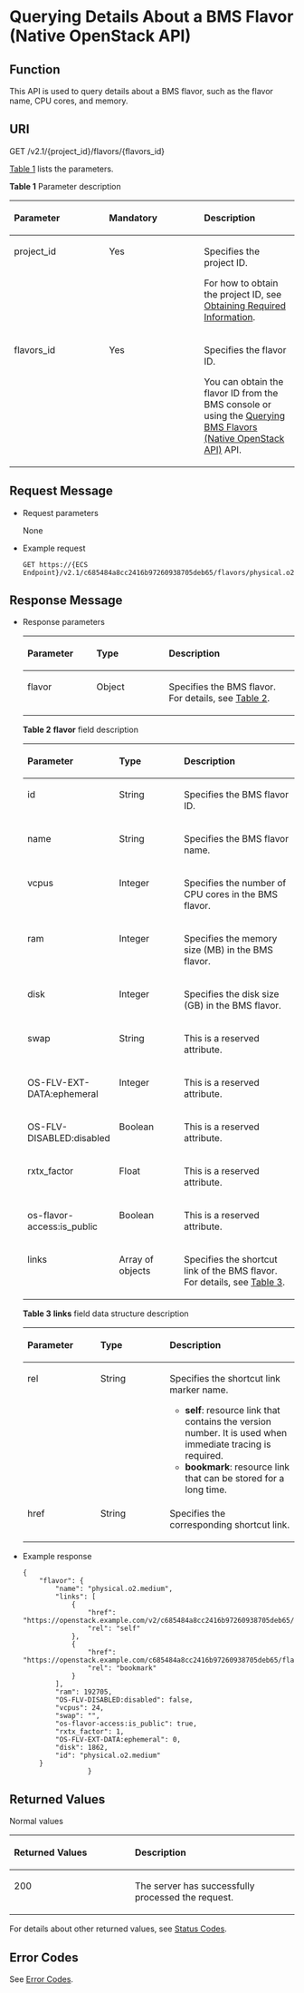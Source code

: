 # Querying Details About a BMS Flavor \(Native OpenStack API\)<a name="EN-US_TOPIC_0053158674"></a>

## Function<a name="section64833508"></a>

This API is used to query details about a BMS flavor, such as the flavor name, CPU cores, and memory.

## URI<a name="section46630661"></a>

GET /v2.1/\{project\_id\}/flavors/\{flavors\_id\}

[Table 1](#table1857156445)  lists the parameters.

**Table  1**  Parameter description

<a name="table1857156445"></a>
<table><thead align="left"><tr id="row98631534416"><th class="cellrowborder" valign="top" width="33.33333333333333%" id="mcps1.2.4.1.1"><p id="p26298136"><a name="p26298136"></a><a name="p26298136"></a>Parameter</p>
</th>
<th class="cellrowborder" valign="top" width="33.33333333333333%" id="mcps1.2.4.1.2"><p id="p49774232"><a name="p49774232"></a><a name="p49774232"></a>Mandatory</p>
</th>
<th class="cellrowborder" valign="top" width="33.33333333333333%" id="mcps1.2.4.1.3"><p id="p5180964"><a name="p5180964"></a><a name="p5180964"></a>Description</p>
</th>
</tr>
</thead>
<tbody><tr id="row58681534411"><td class="cellrowborder" valign="top" width="33.33333333333333%" headers="mcps1.2.4.1.1 "><p id="p35224963"><a name="p35224963"></a><a name="p35224963"></a>project_id</p>
</td>
<td class="cellrowborder" valign="top" width="33.33333333333333%" headers="mcps1.2.4.1.2 "><p id="p34649765"><a name="p34649765"></a><a name="p34649765"></a>Yes</p>
</td>
<td class="cellrowborder" valign="top" width="33.33333333333333%" headers="mcps1.2.4.1.3 "><p id="p55167604"><a name="p55167604"></a><a name="p55167604"></a>Specifies the project ID.</p>
<p id="p9141450142010"><a name="p9141450142010"></a><a name="p9141450142010"></a>For how to obtain the project ID, see <a href="https://docs.otc.t-systems.com/en-us/api/apiug/apig-en-api-180328009.html" target="_blank" rel="noopener noreferrer">Obtaining Required Information</a>.</p>
</td>
</tr>
<tr id="row98691534416"><td class="cellrowborder" valign="top" width="33.33333333333333%" headers="mcps1.2.4.1.1 "><p id="p18974100"><a name="p18974100"></a><a name="p18974100"></a>flavors_id</p>
</td>
<td class="cellrowborder" valign="top" width="33.33333333333333%" headers="mcps1.2.4.1.2 "><p id="p60507121"><a name="p60507121"></a><a name="p60507121"></a>Yes</p>
</td>
<td class="cellrowborder" valign="top" width="33.33333333333333%" headers="mcps1.2.4.1.3 "><p id="p2129750"><a name="p2129750"></a><a name="p2129750"></a>Specifies the flavor ID.</p>
<p id="p1153834112450"><a name="p1153834112450"></a><a name="p1153834112450"></a>You can obtain the flavor ID from the <span id="text374914110111"><a name="text374914110111"></a><a name="text374914110111"></a>BMS</span><span id="text1749131818"><a name="text1749131818"></a><a name="text1749131818"></a></span> console or using the <a href="querying-bms-flavors-(native-openstack-api).md">Querying BMS Flavors (Native OpenStack API)</a> API.</p>
</td>
</tr>
</tbody>
</table>

## Request Message<a name="section17022773"></a>

-   Request parameters

    None

-   Example request

    ```
    GET https://{ECS Endpoint}/v2.1/c685484a8cc2416b97260938705deb65/flavors/physical.o2.medium
    ```


## Response Message<a name="section18987236"></a>

-   Response parameters

    <a name="table61695723"></a>
    <table><thead align="left"><tr id="row52977523"><th class="cellrowborder" valign="top" width="25.41%" id="mcps1.1.4.1.1"><p id="p59978491115233"><a name="p59978491115233"></a><a name="p59978491115233"></a>Parameter</p>
    </th>
    <th class="cellrowborder" valign="top" width="26.619999999999997%" id="mcps1.1.4.1.2"><p id="p26419641115233"><a name="p26419641115233"></a><a name="p26419641115233"></a>Type</p>
    </th>
    <th class="cellrowborder" valign="top" width="47.97%" id="mcps1.1.4.1.3"><p id="p64181866115233"><a name="p64181866115233"></a><a name="p64181866115233"></a>Description</p>
    </th>
    </tr>
    </thead>
    <tbody><tr id="row2794650"><td class="cellrowborder" valign="top" width="25.41%" headers="mcps1.1.4.1.1 "><p id="p25040094"><a name="p25040094"></a><a name="p25040094"></a>flavor</p>
    </td>
    <td class="cellrowborder" valign="top" width="26.619999999999997%" headers="mcps1.1.4.1.2 "><p id="p5563313"><a name="p5563313"></a><a name="p5563313"></a>Object</p>
    </td>
    <td class="cellrowborder" valign="top" width="47.97%" headers="mcps1.1.4.1.3 "><p id="p29123463"><a name="p29123463"></a><a name="p29123463"></a>Specifies the <span id="text3829312517"><a name="text3829312517"></a><a name="text3829312517"></a>BMS</span><span id="text482913122112"><a name="text482913122112"></a><a name="text482913122112"></a></span> flavor. For details, see <a href="#table20109663">Table 2</a>.</p>
    </td>
    </tr>
    </tbody>
    </table>

    **Table  2** **flavor**  field description

    <a name="table20109663"></a>
    <table><thead align="left"><tr id="row50842877"><th class="cellrowborder" valign="top" width="26.169999999999998%" id="mcps1.2.4.1.1"><p id="p17447358101319"><a name="p17447358101319"></a><a name="p17447358101319"></a>Parameter</p>
    </th>
    <th class="cellrowborder" valign="top" width="25.990000000000002%" id="mcps1.2.4.1.2"><p id="p14450195812134"><a name="p14450195812134"></a><a name="p14450195812134"></a>Type</p>
    </th>
    <th class="cellrowborder" valign="top" width="47.839999999999996%" id="mcps1.2.4.1.3"><p id="p12452195881310"><a name="p12452195881310"></a><a name="p12452195881310"></a>Description</p>
    </th>
    </tr>
    </thead>
    <tbody><tr id="row37029065"><td class="cellrowborder" valign="top" width="26.169999999999998%" headers="mcps1.2.4.1.1 "><p id="p46564252"><a name="p46564252"></a><a name="p46564252"></a>id</p>
    </td>
    <td class="cellrowborder" valign="top" width="25.990000000000002%" headers="mcps1.2.4.1.2 "><p id="p28514710"><a name="p28514710"></a><a name="p28514710"></a>String</p>
    </td>
    <td class="cellrowborder" valign="top" width="47.839999999999996%" headers="mcps1.2.4.1.3 "><p id="p50584809"><a name="p50584809"></a><a name="p50584809"></a>Specifies the <span id="text115310534115"><a name="text115310534115"></a><a name="text115310534115"></a>BMS</span><span id="text153119535117"><a name="text153119535117"></a><a name="text153119535117"></a></span> flavor ID.</p>
    </td>
    </tr>
    <tr id="row52610097"><td class="cellrowborder" valign="top" width="26.169999999999998%" headers="mcps1.2.4.1.1 "><p id="p33559471"><a name="p33559471"></a><a name="p33559471"></a>name</p>
    </td>
    <td class="cellrowborder" valign="top" width="25.990000000000002%" headers="mcps1.2.4.1.2 "><p id="p66621782"><a name="p66621782"></a><a name="p66621782"></a>String</p>
    </td>
    <td class="cellrowborder" valign="top" width="47.839999999999996%" headers="mcps1.2.4.1.3 "><p id="p47570623"><a name="p47570623"></a><a name="p47570623"></a>Specifies the <span id="text1160529361"><a name="text1160529361"></a><a name="text1160529361"></a>BMS</span><span id="text196057914619"><a name="text196057914619"></a><a name="text196057914619"></a></span> flavor name.</p>
    </td>
    </tr>
    <tr id="row25482430"><td class="cellrowborder" valign="top" width="26.169999999999998%" headers="mcps1.2.4.1.1 "><p id="p50810959"><a name="p50810959"></a><a name="p50810959"></a>vcpus</p>
    </td>
    <td class="cellrowborder" valign="top" width="25.990000000000002%" headers="mcps1.2.4.1.2 "><p id="p40977906"><a name="p40977906"></a><a name="p40977906"></a>Integer</p>
    </td>
    <td class="cellrowborder" valign="top" width="47.839999999999996%" headers="mcps1.2.4.1.3 "><p id="p9449599"><a name="p9449599"></a><a name="p9449599"></a>Specifies the number of CPU cores in the <span id="text19872175810116"><a name="text19872175810116"></a><a name="text19872175810116"></a>BMS</span><span id="text1587219584117"><a name="text1587219584117"></a><a name="text1587219584117"></a></span> flavor.</p>
    </td>
    </tr>
    <tr id="row2289826710437"><td class="cellrowborder" valign="top" width="26.169999999999998%" headers="mcps1.2.4.1.1 "><p id="p6260494310453"><a name="p6260494310453"></a><a name="p6260494310453"></a>ram</p>
    </td>
    <td class="cellrowborder" valign="top" width="25.990000000000002%" headers="mcps1.2.4.1.2 "><p id="p3783561810453"><a name="p3783561810453"></a><a name="p3783561810453"></a>Integer</p>
    </td>
    <td class="cellrowborder" valign="top" width="47.839999999999996%" headers="mcps1.2.4.1.3 "><p id="p42285210453"><a name="p42285210453"></a><a name="p42285210453"></a>Specifies the memory size (MB) in the <span id="text6332134716614"><a name="text6332134716614"></a><a name="text6332134716614"></a>BMS</span><span id="text123331478611"><a name="text123331478611"></a><a name="text123331478611"></a></span> flavor.</p>
    </td>
    </tr>
    <tr id="row17937528"><td class="cellrowborder" valign="top" width="26.169999999999998%" headers="mcps1.2.4.1.1 "><p id="p43653635"><a name="p43653635"></a><a name="p43653635"></a>disk</p>
    </td>
    <td class="cellrowborder" valign="top" width="25.990000000000002%" headers="mcps1.2.4.1.2 "><p id="p57980147"><a name="p57980147"></a><a name="p57980147"></a>Integer</p>
    </td>
    <td class="cellrowborder" valign="top" width="47.839999999999996%" headers="mcps1.2.4.1.3 "><p id="p56052334"><a name="p56052334"></a><a name="p56052334"></a>Specifies the disk size (GB) in the <span id="text5421146717"><a name="text5421146717"></a><a name="text5421146717"></a>BMS</span><span id="text1436417714"><a name="text1436417714"></a><a name="text1436417714"></a></span> flavor.</p>
    </td>
    </tr>
    <tr id="row43945239"><td class="cellrowborder" valign="top" width="26.169999999999998%" headers="mcps1.2.4.1.1 "><p id="p2794612"><a name="p2794612"></a><a name="p2794612"></a>swap</p>
    </td>
    <td class="cellrowborder" valign="top" width="25.990000000000002%" headers="mcps1.2.4.1.2 "><p id="p14734188"><a name="p14734188"></a><a name="p14734188"></a>String</p>
    </td>
    <td class="cellrowborder" valign="top" width="47.839999999999996%" headers="mcps1.2.4.1.3 "><p id="p1160474410518"><a name="p1160474410518"></a><a name="p1160474410518"></a>This is a reserved attribute.</p>
    </td>
    </tr>
    <tr id="row34246806"><td class="cellrowborder" valign="top" width="26.169999999999998%" headers="mcps1.2.4.1.1 "><p id="p22527890"><a name="p22527890"></a><a name="p22527890"></a>OS-FLV-EXT-DATA:ephemeral</p>
    </td>
    <td class="cellrowborder" valign="top" width="25.990000000000002%" headers="mcps1.2.4.1.2 "><p id="p31767774"><a name="p31767774"></a><a name="p31767774"></a>Integer</p>
    </td>
    <td class="cellrowborder" valign="top" width="47.839999999999996%" headers="mcps1.2.4.1.3 "><p id="p414192310518"><a name="p414192310518"></a><a name="p414192310518"></a>This is a reserved attribute.</p>
    </td>
    </tr>
    <tr id="row55347837"><td class="cellrowborder" valign="top" width="26.169999999999998%" headers="mcps1.2.4.1.1 "><p id="p53989823"><a name="p53989823"></a><a name="p53989823"></a>OS-FLV-DISABLED:disabled</p>
    </td>
    <td class="cellrowborder" valign="top" width="25.990000000000002%" headers="mcps1.2.4.1.2 "><p id="p26649649"><a name="p26649649"></a><a name="p26649649"></a>Boolean</p>
    </td>
    <td class="cellrowborder" valign="top" width="47.839999999999996%" headers="mcps1.2.4.1.3 "><p id="p6667220510518"><a name="p6667220510518"></a><a name="p6667220510518"></a>This is a reserved attribute.</p>
    </td>
    </tr>
    <tr id="row29760277"><td class="cellrowborder" valign="top" width="26.169999999999998%" headers="mcps1.2.4.1.1 "><p id="p61772230"><a name="p61772230"></a><a name="p61772230"></a>rxtx_factor</p>
    </td>
    <td class="cellrowborder" valign="top" width="25.990000000000002%" headers="mcps1.2.4.1.2 "><p id="p17171756"><a name="p17171756"></a><a name="p17171756"></a>Float</p>
    </td>
    <td class="cellrowborder" valign="top" width="47.839999999999996%" headers="mcps1.2.4.1.3 "><p id="p1722029710518"><a name="p1722029710518"></a><a name="p1722029710518"></a>This is a reserved attribute.</p>
    </td>
    </tr>
    <tr id="row5115727"><td class="cellrowborder" valign="top" width="26.169999999999998%" headers="mcps1.2.4.1.1 "><p id="p11720763"><a name="p11720763"></a><a name="p11720763"></a>os-flavor-access:is_public</p>
    </td>
    <td class="cellrowborder" valign="top" width="25.990000000000002%" headers="mcps1.2.4.1.2 "><p id="p60282721"><a name="p60282721"></a><a name="p60282721"></a>Boolean</p>
    </td>
    <td class="cellrowborder" valign="top" width="47.839999999999996%" headers="mcps1.2.4.1.3 "><p id="p4354924810518"><a name="p4354924810518"></a><a name="p4354924810518"></a>This is a reserved attribute.</p>
    </td>
    </tr>
    <tr id="row57014372193259"><td class="cellrowborder" valign="top" width="26.169999999999998%" headers="mcps1.2.4.1.1 "><p id="p1587802219356"><a name="p1587802219356"></a><a name="p1587802219356"></a>links</p>
    </td>
    <td class="cellrowborder" valign="top" width="25.990000000000002%" headers="mcps1.2.4.1.2 "><p id="p1105141919356"><a name="p1105141919356"></a><a name="p1105141919356"></a>Array of objects</p>
    </td>
    <td class="cellrowborder" valign="top" width="47.839999999999996%" headers="mcps1.2.4.1.3 "><p id="p342100019356"><a name="p342100019356"></a><a name="p342100019356"></a>Specifies the shortcut link of the BMS flavor. For details, see <a href="#table35514108193545">Table 3</a>.</p>
    </td>
    </tr>
    </tbody>
    </table>

    **Table  3** **links**  field data structure description

    <a name="table35514108193545"></a>
    <table><thead align="left"><tr id="row23367815193545"><th class="cellrowborder" valign="top" width="26.85%" id="mcps1.2.4.1.1"><p id="p1992228131410"><a name="p1992228131410"></a><a name="p1992228131410"></a>Parameter</p>
    </th>
    <th class="cellrowborder" valign="top" width="25.53%" id="mcps1.2.4.1.2"><p id="p159245814143"><a name="p159245814143"></a><a name="p159245814143"></a>Type</p>
    </th>
    <th class="cellrowborder" valign="top" width="47.620000000000005%" id="mcps1.2.4.1.3"><p id="p792512831417"><a name="p792512831417"></a><a name="p792512831417"></a>Description</p>
    </th>
    </tr>
    </thead>
    <tbody><tr id="row37879124193545"><td class="cellrowborder" valign="top" width="26.85%" headers="mcps1.2.4.1.1 "><p id="p48310227193545"><a name="p48310227193545"></a><a name="p48310227193545"></a>rel</p>
    </td>
    <td class="cellrowborder" valign="top" width="25.53%" headers="mcps1.2.4.1.2 "><p id="p20814310193545"><a name="p20814310193545"></a><a name="p20814310193545"></a>String</p>
    </td>
    <td class="cellrowborder" valign="top" width="47.620000000000005%" headers="mcps1.2.4.1.3 "><p id="p8237558193545"><a name="p8237558193545"></a><a name="p8237558193545"></a>Specifies the shortcut link marker name.</p>
    <a name="ul207311644172510"></a><a name="ul207311644172510"></a><ul id="ul207311644172510"><li><strong id="en-us_topic_0131326852_b320113110516"><a name="en-us_topic_0131326852_b320113110516"></a><a name="en-us_topic_0131326852_b320113110516"></a>self</strong>: resource link that contains the version number. It is used when immediate tracing is required.</li><li><strong id="en-us_topic_0131326852_b84171947711"><a name="en-us_topic_0131326852_b84171947711"></a><a name="en-us_topic_0131326852_b84171947711"></a>bookmark</strong>: resource link that can be stored for a long time.</li></ul>
    </td>
    </tr>
    <tr id="row7029160193545"><td class="cellrowborder" valign="top" width="26.85%" headers="mcps1.2.4.1.1 "><p id="p32491069193545"><a name="p32491069193545"></a><a name="p32491069193545"></a>href</p>
    </td>
    <td class="cellrowborder" valign="top" width="25.53%" headers="mcps1.2.4.1.2 "><p id="p14530947193545"><a name="p14530947193545"></a><a name="p14530947193545"></a>String</p>
    </td>
    <td class="cellrowborder" valign="top" width="47.620000000000005%" headers="mcps1.2.4.1.3 "><p id="p36156065193545"><a name="p36156065193545"></a><a name="p36156065193545"></a>Specifies the corresponding shortcut link.</p>
    </td>
    </tr>
    </tbody>
    </table>


-   Example response

    ```
    {
        "flavor": {
            "name": "physical.o2.medium",
            "links": [
                {
                    "href": "https://openstack.example.com/v2/c685484a8cc2416b97260938705deb65/flavors/physical.o2.medium",
                    "rel": "self"
                },
                {
                    "href": "https://openstack.example.com/c685484a8cc2416b97260938705deb65/flavors/physical.o2.medium",
                    "rel": "bookmark"
                }
            ],
            "ram": 192705,
            "OS-FLV-DISABLED:disabled": false,
            "vcpus": 24,
            "swap": "",
            "os-flavor-access:is_public": true,
            "rxtx_factor": 1,
            "OS-FLV-EXT-DATA:ephemeral": 0,
            "disk": 1862,
            "id": "physical.o2.medium"
        }
                    }
    ```


## Returned Values<a name="section7610951"></a>

Normal values

<a name="en-us_topic_0106040941_table753804619176"></a>
<table><thead align="left"><tr id="en-us_topic_0106040941_row10735134615172"><th class="cellrowborder" valign="top" width="42.42%" id="mcps1.1.3.1.1"><p id="en-us_topic_0106040941_p19735204616177"><a name="en-us_topic_0106040941_p19735204616177"></a><a name="en-us_topic_0106040941_p19735204616177"></a>Returned Values</p>
</th>
<th class="cellrowborder" valign="top" width="57.58%" id="mcps1.1.3.1.2"><p id="en-us_topic_0106040941_p207355465176"><a name="en-us_topic_0106040941_p207355465176"></a><a name="en-us_topic_0106040941_p207355465176"></a>Description</p>
</th>
</tr>
</thead>
<tbody><tr id="en-us_topic_0106040941_row1473514621713"><td class="cellrowborder" valign="top" width="42.42%" headers="mcps1.1.3.1.1 "><p id="en-us_topic_0106040941_p13735144611178"><a name="en-us_topic_0106040941_p13735144611178"></a><a name="en-us_topic_0106040941_p13735144611178"></a>200</p>
</td>
<td class="cellrowborder" valign="top" width="57.58%" headers="mcps1.1.3.1.2 "><p id="en-us_topic_0106040941_p207351246161711"><a name="en-us_topic_0106040941_p207351246161711"></a><a name="en-us_topic_0106040941_p207351246161711"></a>The server has successfully processed the request.</p>
</td>
</tr>
</tbody>
</table>

For details about other returned values, see  [Status Codes](status-codes.md).

## Error Codes<a name="section14752650154917"></a>

See  [Error Codes](error-codes.md).

